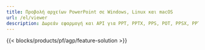 ```yaml
---
title: Προβολή αρχείων PowerPoint σε Windows, Linux και macOS
url: /el/viewer
description: Δωρεάν εφαρμογή και API για PPT, PPTX, PPS, POT, PPSX, PPTM, PPSM, POTX, POTM και ODP Viewer
---
```


{{< blocks/products/pf/agp/feature-solution >}} 

